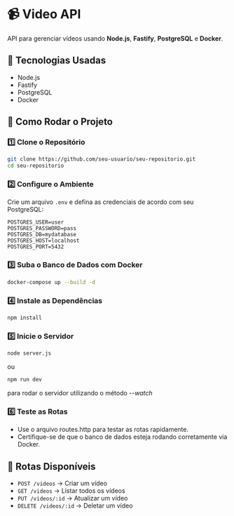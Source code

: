# 📹 Video API

API para gerenciar vídeos usando **Node.js**, **Fastify**, **PostgreSQL** e **Docker**.

## 🚀 Tecnologias Usadas
- Node.js
- Fastify
- PostgreSQL
- Docker

## 🔧 Como Rodar o Projeto

### 1️⃣ Clone o Repositório
```bash
git clone https://github.com/seu-usuario/seu-repositorio.git
cd seu-repositorio
```

### 2️⃣ Configure o Ambiente  
Crie um arquivo `.env` e defina as credenciais de acordo com seu PostgreSQL:

```env
POSTGRES_USER=user
POSTGRES_PASSWORD=pass
POSTGRES_DB=mydatabase
POSTGRES_HOST=localhost
POSTGRES_PORT=5432
```

### 3️⃣ Suba o Banco de Dados com Docker  
```bash
docker-compose up --build -d
```

### 4️⃣ Instale as Dependências
```bash
npm install
```

### 5️⃣ Inicie o Servidor
```bash
node server.js
```
  ou 
```bash
npm run dev
```
para rodar o servidor utilizando o método _--watch_


### 6️⃣ Teste as Rotas  
  * Use o arquivo routes.http para testar as rotas rapidamente.
* Certifique-se de que o banco de dados esteja rodando corretamente via Docker.

## 📌 Rotas Disponíveis
- `POST /videos` → Criar um vídeo  
- `GET /videos` → Listar todos os vídeos  
- `PUT /videos/:id` → Atualizar um vídeo  
- `DELETE /videos/:id` → Deletar um vídeo  

